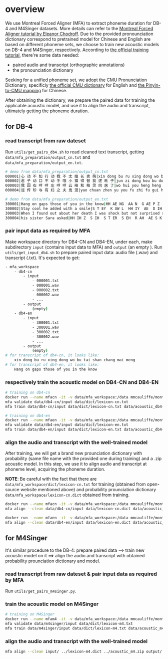 # overview

We use Montreal Forced Aligner (MFA) to extract phoneme duration for DB-4 and M4Singer datasets. More details can refer to the [Montreal Forced Aligner tutorial by Eleanor Chodroff](https://lingmethodshub.github.io/content/tools/mfa/mfa-tutorial). Due to the provided pronounciation dictionary correspond to pretrained model for Chinese and English are based on different phoneme sets, we choose to train new acoustic models on DB-4 and M4Singer, respectively. According to [the official training tutorial](https://montreal-forced-aligner.readthedocs.io/en/latest/first_steps/index.html#first-steps-align-train-acoustic-model), there're some data needed:
- paired audio and transcript (orthographic annotations)
- the pronounciation dictionary

Seeking for a unified phoneme set, we adopt the CMU Pronunciation Dictionary, specificly [ the official CMU dictionary](http://www.speech.cs.cmu.edu/cgi-bin/cmudict) for English and [the Pinyin-to-CMU mapping](https://github.com/kaldi-asr/kaldi/blob/master/egs/hkust/s5/conf/pinyin2cmu) for Chinese.

After obtaining the dictionary, we prepare the paired data for training the applicable acoustic model, and use it to align the audio and transcript, ultimately getting the phoneme duration.

## for DB-4

### read transcript from raw dateset

Run `utils/get_pairs_db4.sh` to read cleaned text transcript, getting `data/mfa_preparation/output_cn.txt` and `data/mfa_preparation/output_en.txt`.

```sh
# demo from data/mfa_preparation/output_cn.txt
000001|心 动 不 如 行 动 我 不 太 擅 长 卖 萌|xin dong bu ru xing dong wo bu tai shan chang mai meng
000002|君 子 动 口 不 动 手 哦 小 猫 得 替 我 逮 耗 子|jun zi dong kou bu dong shou o xiao mao dei ti wo dai hao zi
000003|我 回 右 哼 哼 左 哼 哼 云 峰 和 精 灵 同 居 了|wo hui you heng heng zuo heng heng yun feng he jing ling tong ju le
000004|谣 传 珍 与 有 妇 之 夫 鬼 混|yao chuan zhen yu you fu zhi fu gui hun

# demo from data/mfa_preparation/output_en.txt
300001|Hang on gaps those of you in the know|HH AE NG  AA N  G AE P Z  DH OW Z  AH V  Y UW  IH N  DH AH  N OW
300002|Stay cool he added with a smile|S T EY  K UW L  HH IY  AE  D IH D  W IH DH  AH  S M AY L
300003|When I found out about her death I was shock but not surprised she said|W EH N  AY  F AW N D  AW T  AH  B AW T  HH ER  D EH TH  AY  W AA Z  SH AA K  B AH T  N AA T  S ER  P R AY Z D  SH IY  S EH D
300004|his sister Sara asked|HH IH Z  S IH  S T ER  S EH  R AH  AE S K T
```

### pair input data as required by MFA

Make workspace directory for DB4-CN and DB4-EN, under each, make subdirectory `input` (contains input data to MFA) and `output` (an empty ).
Run `utils/get_input_db4.sh` to prepare paired input data: audio file (.wav) and transcript (.txt). It's expected to get:

```sh
- mfa_workspace
    - db4-cn
        - input
            - 000001.txt
            - 000001.wav
            - 000002.txt
            - 000002.wav
            - ...
        - output
            (empty)
    - db4-en
        - input
            - 300001.txt
            - 300001.wav
            - 300002.txt
            - 300002.wav
            - ...
        - output
            (empty)
# for transcript of db4-cn, it looks like:
    xin dong bu ru xing dong wo bu tai shan chang mai meng
# for transcript of db4-en, it looks like:
    Hang on gaps those of you in the know
```

### respectively train the acoustic model on DB4-CN and DB4-EN

```sh
# training on db4-cn
docker run --name mfacn -it -v data/mfa_workspace:/data mmcauliffe/montreal-forced-aligner:v2.2.10
mfa validate data/db4-cn/input data/dict/lexicon-cn.txt
mfa train data/db4-cn/input data/dict/lexicon-cn.txt data/acoustic_db4-cn.zip

# training on db4-en
docker run --name mfaen -it -v data/mfa_workspace:/data mmcauliffe/montreal-forced-aligner:v2.2.10
mfa validate data/db4-en/input data/dict/lexicon-en.txt
mfa train data/db4-en/input data/dict/lexicon-en.txt data/acoustic_db4-en.zip
```

### align the audio and transcript with the well-trained model
After training, we will get a brand new prounciation dictionary with probability (same file name with the provided one during training) and a .zip acoustic model. In this step, we use it to align audio and transcript at phoneme level, acquiring the phoneme duration.

**NOTE**: Be careful with the fact that there are `data/mfa_workspace/dict/lexicon-cn.txt` for training (obtained from open-source website mentioned above) and probability prounciation dictionary `data/mfa_workspace/lexicon-cn.dict` obtained from training.

```sh
docker run --name mfacn -it -v data/mfa_workspace:/data mmcauliffe/montreal-forced-aligner:v2.2.10
mfa align --clean data/db4-cn/input data/lexicon-cn.dict data/acoustic_db4-cn.zip output/ --beam 400 --retry_beam 1000

docker run --name mfaen -it -v data/mfa_workspace:/data mmcauliffe/montreal-forced-aligner:v2.2.10
mfa align --clean data/db4-en/input data/lexicon-en.dict data/acoustic_db4-en.zip output/ --beam 400 --retry_beam 1000
```

## for M4Singer

It's similar procedure to the DB-4: prepare paired data ==> train new acoustic model on it ==> align the audio and transcript with obtained probability prounciation dictionary and model.

### read transcript from raw dateset & pair input data as required by MFA

Run `utils/get_pairs_m4singer.py`.

### train the acoustic model on M4Singer

```sh
# training on M4Singer
docker run --name mfam4 -it -v data/mfa_workspace:/data mmcauliffe/montreal-forced-aligner:v2.2.10
mfa validate data/m4singer/input data/dict/lexicon-m4.txt
mfa train data/m4singer/input data/dict/lexicon-m4.txt data/acoustic_m4.zip
```

### align the audio and transcript with the well-trained model

```sh
mfa align --clean input/ ../lexicon-m4.dict ../acoustic_m4.zip output/ --beam 400 --retry_beam 1000
```
